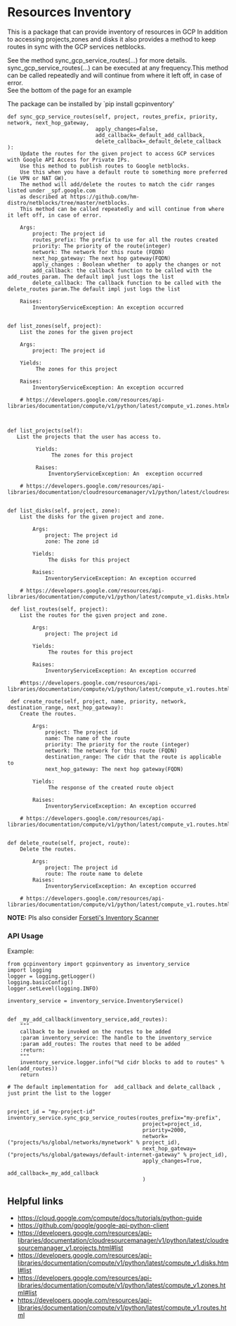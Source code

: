 # Resources Inventory

This is a package that can provide inventory of resources in GCP
In addition to accessing projects,zones and disks it also provides a method to keep routes in sync with the GCP services netblocks.

See the method sync_gcp_service_routes(...) for more details.  
sync_gcp_service_routes(...) can be executed at any frequency.This method can be called repeatedly and will continue from where it left off, in case of error.  
See the bottom of the page for an example


The package can be installed by `pip install gcpinventory'

    def sync_gcp_service_routes(self, project, routes_prefix, priority, network, next_hop_gateway,
                                apply_changes=False,
                                add_callback=_default_add_callback,
                                delete_callback=_default_delete_callback ):
        Update the routes for the given project to access GCP services with Google API Access for Private IPs.
        Use this method to publish routes to Google netblocks.
        Use this when you have a default route to something more preferred (ie VPN or NAT GW).
        The method will add/delete the routes to match the cidr ranges listed under _spf.google.com
        as described at https://github.com/hm-distro/netblocks/tree/master/netblocks.
        This method can be called repeatedly and will continue from where it left off, in case of error.
        
        Args:
            project: The project id
            routes_prefix: The prefix to use for all the routes created
            priority: The priority of the route(integer)
            network: The network for this route (FQDN)
            next_hop_gateway: The next hop gateway(FQDN)
            apply_changes : Boolean whether  to apply the changes or not
            add_callback: the callback function to be called with the add_routes param. The default impl just logs the list
            delete_callback: The callback function to be called with the delete_routes param.The default impl just logs the list
            
        Raises:
            InventoryServiceException: An exception occurred
    
    
    def list_zones(self, project):
        List the zones for the given project
        
        Args:
            project: The project id
        
        Yields:
             The zones for this project
        
        Raises:
            InventoryServiceException: An exception occurred
       
        # https://developers.google.com/resources/api-libraries/documentation/compute/v1/python/latest/compute_v1.zones.html#list



    def list_projects(self):
       List the projects that the user has access to.

             Yields:
                  The zones for this project

             Raises:
                 InventoryServiceException: An  exception occurred
      
        # https://developers.google.com/resources/api-libraries/documentation/cloudresourcemanager/v1/python/latest/cloudresourcemanager_v1.projects.html#list
        
        
    def list_disks(self, project, zone):
        List the disks for the given project and zone.

            Args:
                project: The project id
                zone: The zone id

            Yields:
                 The disks for this project

            Raises:
                InventoryServiceException: An exception occurred
        
        # https://developers.google.com/resources/api-libraries/documentation/compute/v1/python/latest/compute_v1.disks.html#list
        
     def list_routes(self, project):
        List the routes for the given project and zone.

            Args:
                project: The project id

            Yields:
                 The routes for this project

            Raises:
                InventoryServiceException: An exception occurred
        
        #https://developers.google.com/resources/api-libraries/documentation/compute/v1/python/latest/compute_v1.routes.html
        
     def create_route(self, project, name, priority, network, destination_range, next_hop_gateway):
        Create the routes.

            Args:
                project: The project id
                name: The name of the route
                priority: The priority for the route (integer)
                network: The network for this route (FQDN)
                destination_range: The cidr that the route is applicable to
                next_hop_gateway: The next hop gateway(FQDN)

            Yields:
                 The response of the created route object

            Raises:
                InventoryServiceException: An exception occurred
       
        # https://developers.google.com/resources/api-libraries/documentation/compute/v1/python/latest/compute_v1.routes.html
        
        
    def delete_route(self, project, route):
        Delete the routes.

            Args:
                project: The project id
                route: The route name to delete
            Raises:
                InventoryServiceException: An exception occurred
       
        # https://developers.google.com/resources/api-libraries/documentation/compute/v1/python/latest/compute_v1.routes.html       
**NOTE:** Pls also consider [Forseti's Inventory Scanner](http://forsetisecurity.org/docs/quickstarts/inventory/index.html) 


### API Usage
Example:

    from gcpinventory import gcpinventory as inventory_service    
    import logging
    logger = logging.getLogger()
    logging.basicConfig()
    logger.setLevel(logging.INFO)
    
    inventory_service = inventory_service.InventoryService()


    def _my_add_callback(inventory_service,add_routes):
        """
        callback to be invoked on the routes to be added
        :param inventory_service: The handle to the inventory_service
        :param add_routes: The routes that need to be added
        :return:
        """
        inventory_service.logger.info("%d cidr blocks to add to routes" % len(add_routes))
        return
        
    # The default implementation for  add_callback and delete_callback , just print the list to the logger
    
    
    project_id = "my-project-id"
    inventory_service.sync_gcp_service_routes(routes_prefix="my-prefix",
                                               project=project_id,
                                               priority=2000,
                                               network=("projects/%s/global/networks/mynetwork" % project_id),
                                               next_hop_gateway=("projects/%s/global/gateways/default-internet-gateway" % project_id),
                                               apply_changes=True,
                                               add_callback=_my_add_callback
                                               )


                                             


## Helpful links

  -  https://cloud.google.com/compute/docs/tutorials/python-guide
  -  https://github.com/google/google-api-python-client
  -  https://developers.google.com/resources/api-libraries/documentation/cloudresourcemanager/v1/python/latest/cloudresourcemanager_v1.projects.html#list
  -  https://developers.google.com/resources/api-libraries/documentation/compute/v1/python/latest/compute_v1.disks.html#list
  -  https://developers.google.com/resources/api-libraries/documentation/compute/v1/python/latest/compute_v1.zones.html#list
  -  https://developers.google.com/resources/api-libraries/documentation/compute/v1/python/latest/compute_v1.routes.html

